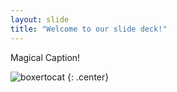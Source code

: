 ```yaml
---
layout: slide
title: "Welcome to our slide deck!"
---
```


Magical Caption!

![boxertocat](https://octodex.github.com/images/boxertocat_octodex.jpg)
{: .center}
